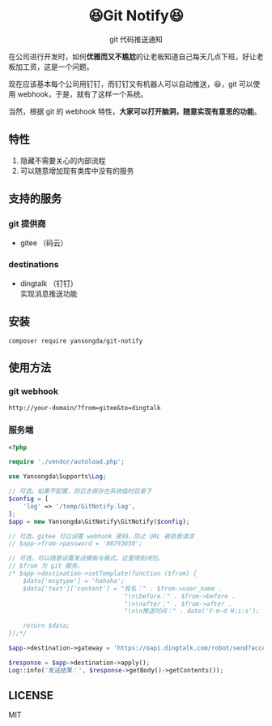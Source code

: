 <h1 align="center">😆Git Notify😆</h1>

<p align="center">
git 代码推送通知
</p>

在公司进行开发时，如何**优雅而又不尴尬**的让老板知道自己每天几点下班，好让老板加工资，这是一个问题。

现在应该基本每个公司用钉钉，而钉钉又有机器人可以自动推送，😆，git 可以使用 webhook，于是，就有了这样一个系统。

当然，根据 git 的 webhook 特性，**大家可以打开脑洞，随意实现有意思的功能**。

## 特性
1. 隐藏不需要关心的内部流程
2. 可以随意增加现有类库中没有的服务

## 支持的服务
### git 提供商
- gitee （码云）

### destinations
- dingtalk （钉钉）  
实现消息推送功能

## 安装
`composer require yansongda/git-notify`

## 使用方法

### git webhook
`http://your-domain/?from=gitee&to=dingtalk`

### 服务端
```php
<?php

require './vendor/autoload.php';

use Yansongda\Supports\Log;

// 可选。如果不配置，则日志保存在系统临时目录下
$config = [
    'log' => '/temp/GitNotify.log',
];
$app = new Yansongda\GitNotify\GitNotify($config);

// 可选。gitee 可以设置 webhook 密码，防止 URL 被恶意请求
// $app->from->password = '88793650';

// 可选。可以随意设置发送模板与格式。这里用到闭包。
// $from 为 git 服务。
/* $app->destination->setTemplate(function ($from) {
    $data['msgtype'] = 'hahaha';
    $data['text']['content'] = "姓名：" . $from->user_name .
                                "\n\before：" . $from->before .
                                "\n\nafter：" . $from->after .
                                "\n\n推送时间：" . date('Y-m-d H:i:s');

    return $data;
});*/

$app->destination->gateway = 'https://oapi.dingtalk.com/robot/send?access_token=36c01ca8552fa8f9f6xxxxx';

$response = $app->destination->apply();
Log::info('发送结果：', $response->getBody()->getContents());
```

## LICENSE
MIT
